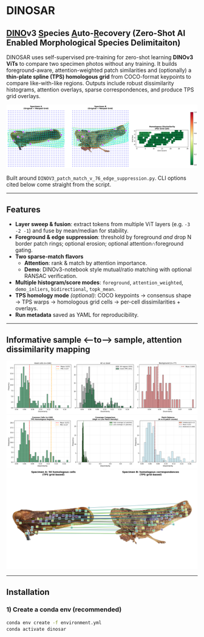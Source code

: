 # DINOSAR
## <ins>DINO</ins>v3 <ins>S</ins>pecies <ins>A</ins>uto-<ins>R</ins>ecovery (Zero-Shot AI Enabled Morphological Species Delimitaiton) 

DINOSAR uses self-supervised pre-training for zero-shot learning **DINOv3 ViTs** to compare two specimen photos without any training. It builds foreground-aware, attention-weighted patch similarities and (optionally) a **thin-plate spline (TPS) homologous grid** from COCO-format keypoints to compare like-with-like regions. Outputs include robust dissimilarity histograms, attention overlays, sparse correspondences, and produce TPS grid overlays.

![TPS grid overlay](tps_grid_overlay-align-stage-none.png)

Built around `DINOV3_patch_match_v_76_edge_suppression.py`. CLI options cited below come straight from the script.

---

## Features

- **Layer sweep & fusion**: extract tokens from multiple ViT layers (e.g. `-3 -2 -1`) and fuse by mean/median for stability. 
- **Foreground & edge suppression**: threshold by foreground *and* drop N border patch rings; optional erosion; optional attention∩foreground gating. 
- **Two sparse-match flavors**  
  - **Attention**: rank & match by attention importance.  
  - **Demo**: DINOv3-notebook style mutual/ratio matching with optional RANSAC verification. 
- **Multiple histogram/score modes**: `foreground`, `attention_weighted`, `demo_inliers`, `bidirectional`, `topk_mean`.
- **TPS homology mode** *(optional)*: COCO keypoints → consensus shape → TPS warps → homologous grid cells → per-cell dissimilarities + overlays. 
- **Run metadata** saved as YAML for reproducibility. 
---
## Informative sample <--to--> sample, attention dissimilarity mapping

![TPS dissim hist](tps_dissimilarity_histogram.png)
![TPS dissim hist balanced ](tps_dissimilarity_histogram_cov_balanced.png)
![TPS dissim hist](tps_homology_matches--align-stage-none.png)

---

## Installation

### 1) Create a conda env (recommended)

```bash
conda env create -f environment.yml
conda activate dinosar
